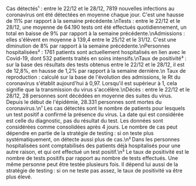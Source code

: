 Cas détectés¹ : entre le 22/12 et le 28/12, 7819 nouvelles infections au coronavirus ont été détectées en moyenne chaque jour. C'est une hausse de 11% par rapport à la semaine précédente.\nTests : entre le 22/12 et le 28/12, une moyenne de 64.190 tests ont été effectués quotidiennement, un total en baisse de 9% par rapport à la semaine précédente.\nAdmissions : elles s'élèvent en moyenne à  139,4 entre le 25/12 et le 31/12. C'est une diminution de 8% par rapport à la semaine précédente.\nPersonnes hospitalisées² : 1761 patients sont actuellement hospitalisés en lien avec le Covid-19, dont 532 patients traités en soins intensifs.\nTaux de positivité³ : sur la base des résultats des tests obtenus entre le 22/12 et le 28/12, il est de 12,8%, en hausse de 1,2% par rapport à la semaine dernière.\n Taux de reproduction : calculé sur la base de l'évolution des admissions, le Rt du coronavirus s'établit aujourd'hui à 0,97. Lorsqu'il est supérieur à 1, cela signifie que la transmission du virus s'accélère.\nDécès : entre le 22/12 et le 28/12, 28 personnes sont décédées en moyenne des suites du virus. Depuis le début de l'épidémie, 28.331 personnes sont mortes du coronavirus.\n¹ Les cas détectés sont le nombre de patients pour lesquels un test positif a confirmé la présence du virus. La date qui est considérée est celle du diagnostic, pas du résultat du test. Les données sont considérées comme consolidées après 4 jours. Le nombre de cas peut dépendre en partie de la stratégie de testing : si on teste plus systématiquement, on détecte aussi plus de cas.\n² Dans les personnes hospitalisées sont comptabilisés des patients déjà hospitalisés pour une autre raison, et qui ont effectué un test positif.\n³ Le taux de positivité est le nombre de tests positifs par rapport au nombre de tests effectués. Une même personne peut être testée plusieurs fois. Il dépend lui aussi de la stratégie de testing : si on ne teste pas assez, le taux de positivité va être plus élevé.
